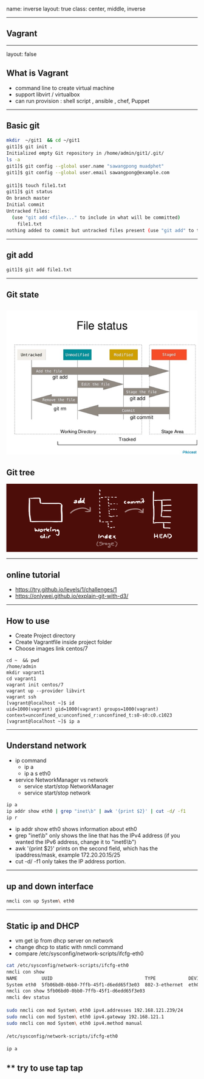 name: inverse
layout: true
class: center, middle, inverse

---
## Vagrant

---
layout: false
## What is Vagrant
- command line to create virtual machine
- support libvirt / virtualbox
- can run provision :  shell script , ansible , chef, Puppet


---
## Basic git
```bash
mkdir  ~/git1  && cd ~/git1
git1]$ git init .
Initialized empty Git repository in /home/admin/git1/.git/
ls -a
git1]$ git config --global user.name "sawangpong muadphet"
git1]$ git config --global user.email sawangpong@example.com

git1]$ touch file1.txt
git1]$ git status
On branch master
Initial commit
Untracked files:
  (use "git add <file>..." to include in what will be committed)
	file1.txt
nothing added to commit but untracked files present (use "git add" to track)

```
---
## git add
```bash
git1]$ git add file1.txt
```
---
## Git state
![stage](images/git-tutorial.jpg)
---
## Git tree
![tree](images/trees.png)

---
## online tutorial
- https://try.github.io/levels/1/challenges/1
- https://onlywei.github.io/explain-git-with-d3/
---
## How to use
- Create Project directory
- Create Vagrantfile inside project folder
- Choose images  link centos/7

```base
cd ~  && pwd
/home/admin
mkdir vagrant1
cd vagrant1
vagrant init centos/7
vagrant up --provider libvirt
vagrant ssh
[vagrant@localhost ~]$ id
uid=1000(vagrant) gid=1000(vagrant) groups=1000(vagrant) context=unconfined_u:unconfined_r:unconfined_t:s0-s0:c0.c1023
[vagrant@localhost ~]$ ip a
```
---
## Understand network
- ip command
  - ip a
  - ip a s eth0
- service NetworkManager vs network
  - service start/stop NetworkManager
  - service start/stop network

```bash
ip a
ip addr show eth0 | grep "inet\b" | awk '{print $2}' | cut -d/ -f1
ip r
```
- ip addr show eth0 shows information about eth0
- grep "inet\b" only shows the line that has the IPv4 address (if you wanted the IPv6 address, change it to "inet6\b")
- awk '{print $2}' prints on the second field, which has the ipaddress/mask, example 172.20.20.15/25
- cut -d/ -f1 only takes the IP address portion.

---
## up and down interface

```bash
nmcli con up System\ eth0

```
---
## Static ip and DHCP
- vm get ip from dhcp server on network
- change dhcp to static with nmcli command
- compare /etc/sysconfig/network-scripts/ifcfg-eth0

```bash
cat /etc/sysconfig/network-scripts/ifcfg-eth0
nmcli con show
NAME         UUID                                  TYPE            DEVICE
System eth0  5fb06bd0-0bb0-7ffb-45f1-d6edd65f3e03  802-3-ethernet  eth0
nmcli con show 5fb06bd0-0bb0-7ffb-45f1-d6edd65f3e03
nmcli dev status

sudo nmcli con mod System\ eth0 ipv4.addresses 192.168.121.239/24
sudo nmcli con mod System\ eth0 ipv4.gateway 192.168.121.1
sudo nmcli con mod System\ eth0 ipv4.method manual

/etc/sysconfig/network-scripts/ifcfg-eth0

ip a
```
** try to use tap tap
---
